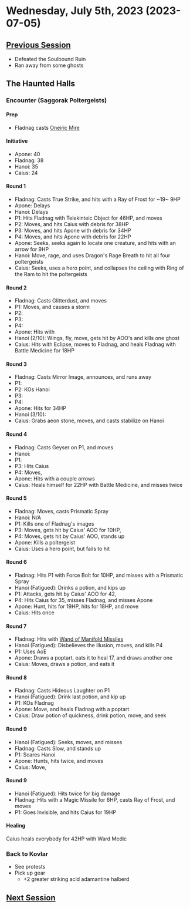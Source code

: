 # Wednesday, July 5th, 2023 (2023-07-05)

## [Previous Session](./2023-06-27.md)

- Defeated the Soulbound Ruin
- Ran away from some ghosts

## The Haunted Halls

### Encounter (Saggorak Poltergeists)

#### Prep

- Fladnag casts [Oneiric Mire](https://2e.aonprd.com/Spells.aspx?ID=961)

#### Initiative

- Apone: 40
- Fladnag: 38
- Hanoi: 35
- Caius: 24

#### Round 1

- Fladnag: Casts True Strike, and hits with a Ray of Frost for ~19~ 9HP
- Apone: Delays
- Hanoi: Delays
- P1: Hits Fladnag with Telekinteic Object for 46HP, and moves
- P2: Moves, and hits Caius with debris for 38HP
- P3: Moves, and hits Apone with debris for 34HP
- P4: Moves, and hits Apone with debris for 22HP
- Apone: Seeks, seeks again to locate one creature, and hits with an arrow for 9HP
- Hanoi: Move, rage, and uses Dragon's Rage Breath to hit all four poltergeists
- Caius: Seeks, uses a hero point, and collapses the ceiling with Ring of the Ram to hit the poltergeists

#### Round 2

- Fladnag: Casts Glitterdust, and moves
- P1: Moves, and causes a storm
- P2:
- P3:
- P4:
- Apone: Hits with
- Hanoi (2/10): Wings, fly, move, gets hit by AOO's and kills one ghost
- Caius: Hits with Eclipse, moves to Fladnag, and heals Fladnag with Battle Medicine for 18HP

#### Round 3

- Fladnag: Casts Mirror Image, announces, and runs away
- P1:
- P2: KOs Hanoi
- P3:
- P4:
- Apone: Hits for 34HP
- Hanoi (3/10):
- Caius: Grabs aeon stone, moves, and casts stabilize on Hanoi

#### Round 4

- Fladnag: Casts Geyser on P1, and moves
- Hanoi:
- P1:
- P3: Hits Caius
- P4: Moves,
- Apone: Hits with a couple arrows
- Caius: Heals himself for 22HP with Battle Medicine, and misses twice

#### Round 5

- Fladnag: Moves, casts Prismatic Spray
- Hanoi: N/A
- P1: Kills one of Fladnag's images
- P3: Moves, gets hit by Caius' AOO for 10HP,
- P4: Moves, gets hit by Caius' AOO, stands up
- Apone: Kills a poltergeist
- Caius: Uses a hero point, but fails to hit

#### Round 6

- Fladnag: Hits P1 with Force Bolt for 10HP, and misses with a Prismatic Spray
- Hanoi (Fatigued): Drinks a potion, and kips up
- P1: Attacks, gets hit by Caius' AOO for 42,
- P4: Hits Caius for 35, misses Fladnag, and misses Apone
- Apone: Hunt, hits for 19HP, hits for 18HP, and move
- Caius: Hits once

#### Round 7

- Fladnag: Hits with [Wand of Manifold Missiles](https://2e.aonprd.com/Equipment.aspx?ID=370)
- Hanoi (Fatigued): Disbelieves the illusion, moves, and kills P4
- P1: Uses AoE
- Apone: Draws a poptart, eats it to heal 17, and draws another one
- Caius: Moves, draws a potion, and eats it

#### Round 8

- Fladnag: Casts Hideous Laughter on P1
- Hanoi (Fatigued): Drink last potion, and kip up
- P1: KOs Fladnag
- Apone: Move, and heals Fladnag with a poptart
- Caius: Draw potion of quickness, drink potion, move, and seek

#### Round 9

- Hanoi (Fatigued): Seeks, moves, and misses
- Fladnag: Casts Slow, and stands up
- P1: Scares Hanoi
- Apone: Hunts, hits twice, and moves
- Caius: Move,

#### Round 9

- Hanoi (Fatigued): Hits twice for big damage
- Fladnag: Hits with a Magic Missile for 6HP, casts Ray of Frost, and moves
- P1: Goes Invisible, and hits Caius for 19HP

#### Healing

Caius heals everybody for 42HP with Ward Medic

### Back to Kovlar

- See protests
- Pick up gear
  - +2 greater striking acid adamantine halberd

## [Next Session](./2023-07-26.md)
